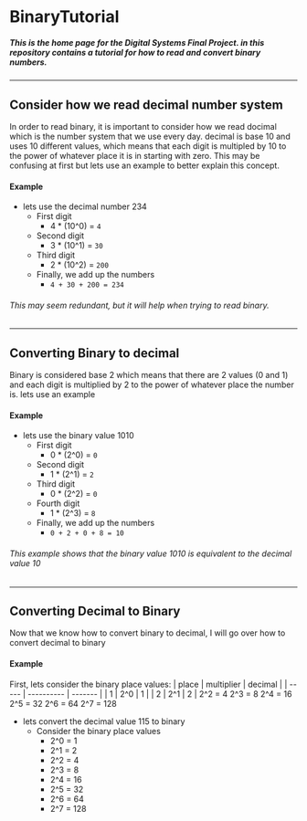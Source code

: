 # BinaryTutorial
##### This is the home page for the Digital Systems Final Project. in this repository contains a tutorial for how to read and convert binary numbers.
---
## Consider how we read decimal number system
In order to read binary, it is important to consider how we read docimal which is the number system that we use every day. decimal is base 10 and uses 10 different values, which means that each digit is multipled by 10 to the power of whatever place it is in starting with zero. This may be confusing at first but lets use an example to better explain this concept.
#### Example
* lets use the decimal number 234
    * First digit
        * 4 * (10^0) = `4`
    * Second digit
        * 3 * (10^1) = `30`
    * Third  digit
        * 2 * (10^2) = `200`
    * Finally, we add up the numbers
        * `4 + 30 + 200 = 234`
  
###### This may seem redundant, but it will help when trying to read binary.
---
## Converting Binary to decimal
Binary is considered base 2 which means that there are 2 values (0 and 1) and each digit is multiplied by 2 to the power of whatever place the number is. lets use an example
#### Example
* lets use the binary value 1010
    * First digit
        * 0 * (2^0) = `0`
    * Second digit
        * 1 * (2^1) = `2`
    * Third digit
        * 0 * (2^2) = `0`
    * Fourth digit
        * 1 * (2^3) = `8`
    * Finally, we add up the numbers
        * `0 + 2 + 0 + 8 = 10`
  
###### This example shows that the binary value 1010 is equivalent to the decimal value 10
---
## Converting Decimal to Binary
Now that we know how to convert binary to decimal, I will go over how to convert decimal to binary
#### Example
First, lets consider the binary place values:
| place | multiplier | decimal |
| ----- | ---------- | ------- |
| 1     | 2^0        | 1       |
| 2     | 2^1        | 2       |
    2^2 = 4
    2^3 = 8
    2^4 = 16
    2^5 = 32
    2^6 = 64
    2^7 = 128
* lets convert the decimal value 115 to binary
    * Consider the binary place values
        * 2^0 = 1
        * 2^1 = 2
        * 2^2 = 4
        * 2^3 = 8
        * 2^4 = 16
        * 2^5 = 32
        * 2^6 = 64
        * 2^7 = 128